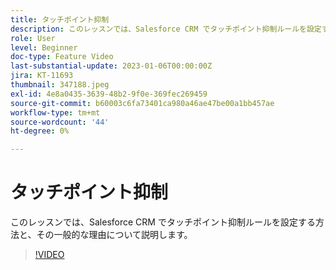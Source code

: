 ```yaml
---
title: タッチポイント抑制
description: このレッスンでは、Salesforce CRM でタッチポイント抑制ルールを設定する方法と、その一般的な理由について説明します。
role: User
level: Beginner
doc-type: Feature Video
last-substantial-update: 2023-01-06T00:00:00Z
jira: KT-11693
thumbnail: 347188.jpeg
exl-id: 4e8a0435-3639-48b2-9f0e-369fec269459
source-git-commit: b60003c6fa73401ca980a46ae47be00a1bb457ae
workflow-type: tm+mt
source-wordcount: '44'
ht-degree: 0%

---
```


# タッチポイント抑制

このレッスンでは、Salesforce CRM でタッチポイント抑制ルールを設定する方法と、その一般的な理由について説明します。

>[!VIDEO](https://video.tv.adobe.com/v/347188/?quality=12&learn=on)
